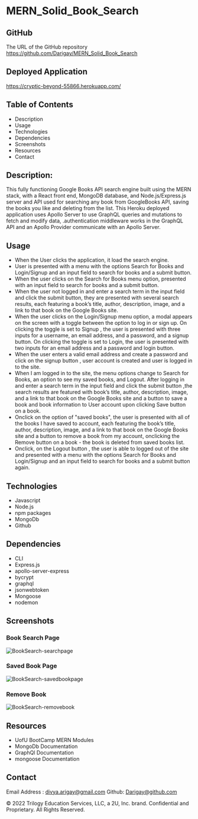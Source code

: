 # MERN_Solid_Book_Search

## GitHub 
The URL of the GitHub repository
https://github.com/Darigay/MERN_Solid_Book_Search

## Deployed Application
https://cryptic-beyond-55866.herokuapp.com/

## Table of Contents
- Description
- Usage
- Technologies
- Dependencies
- Screenshots
- Resources
- Contact

## Description:
This fully functioning Google Books API search engine built using the MERN stack, with a React front end, MongoDB database, and Node.js/Express.js server and API used for searching any book from GoogleBooks API, saving the books you like and deleting from the list.
This Heroku deployed application uses Apollo Server to use GraphQL queries and mutations to fetch and modify data, .authentication middleware works in the GraphQL API and an Apollo Provider communicate with an Apollo Server.

## Usage
- When the User clicks the application, it load the search engine.
- User is presented with a menu with the options Search for Books and Login/Signup and an input field to search for books and a submit button.
- When the user clicks on the Search for Books menu option, presented with an input field to search for books and a submit button.
- When the user not logged in and enter a search term in the input field and click the submit button, they are presented with several search results, each featuring a book’s title, author, description, image, and a link to that book on the Google Books site.
- When the user clicks on the Login/Signup menu option, a modal appears on the screen with a toggle between the option to log in or sign up. On clicking the toggle is set to Signup , the user is presented with three inputs for a username, an email address, and a password, and a signup button. On clicking the toggle is set to Login, the user is presented with two inputs for an email address and a password and login button.
- When the user enters a valid email address and create a password and click on the signup button , user account is created and user is logged in to the site.
- When I am logged in to the site, the menu options change to Search for Books, an option to see my saved books, and Logout. After logging in and enter a search term in the input field and click the submit button ,the search results are featured with book’s title, author, description, image, and a link to that book on the Google Books site and a button to save a book and book information to User account upon clicking Save button on a book.
- Onclick on the option of "saved books", the user is presented with all of the books I have saved to account, each featuring the book’s title, author, description, image, and a link to that book on the Google Books site and a button to remove a book from my account, onclicking the Remove button on a book - the book is deleted from saved books list.
- Onclick, on the Logout button , the user is able to logged out of the site and presented with a menu with the options Search for Books and Login/Signup and an input field to search for books and a submit button again.

## Technologies
- Javascript
- Node.js
- npm packages
- MongoDb
- Github

## Dependencies
- CLI
- Express.js
- apollo-server-express
- bycrypt
- graphql
- jsonwebtoken
- Mongoose
- nodemon

## Screenshots
### Book Search Page
![BookSearch-searchpage](https://user-images.githubusercontent.com/94805706/168735310-fb8dc628-6211-41ec-9853-6d8bfffc974f.png)
### Saved Book Page
![BookSearch-savedbookpage](https://user-images.githubusercontent.com/94805706/168735344-01ae8b31-38dc-4591-b2e0-4e38f68d997e.png)
### Remove Book
![BookSearch-removebook](https://user-images.githubusercontent.com/94805706/168735350-bbe140d6-6f03-4d0d-9857-ced6fb786d9c.png)


## Resources
- UofU BootCamp MERN Modules
- MongoDb Documentation
- GraphQl Documentation
- mongoose Documentation

## Contact
Email Address : divya.arigay@gmail.com 
Github: Darigay@github.com


© 2022 Trilogy Education Services, LLC, a 2U, Inc. brand. Confidential and Proprietary. All Rights Reserved.

